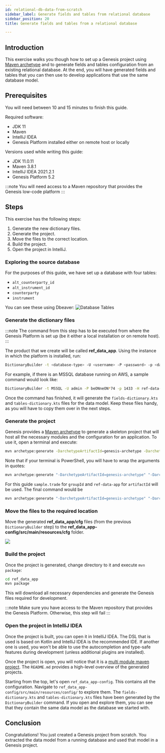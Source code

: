 ```yaml
---
id: relational-db-data-from-scratch
sidebar_label: Generate fields and tables from relational database
sidebar_position: 20
title: Generate fields and tables from a relational database

---
```

## Introduction ##
This exercise walks you though how to set up a Genesis project using [Maven archetype](https://maven.apache.org/guides/introduction/introduction-to-archetypes.html) and to generate fields and tables configuration from an existing relational database. At the end, you will have generated fields and tables that you can then use to develop applications that use the same database model.

## Prerequisites ##

You will need between 10 and 15 minutes to finish this guide.

Required software: 
 - JDK 11
 - Maven
 - IntelliJ IDEA
 - Genesis Platform installed either on remote host or locally

Versions used while writing this guide:
 - JDK 11.0.11
 - Maven 3.8.1
 - IntelliJ IDEA 2021.2.1
 - Genesis Platform 5.2

:::note
You will need access to a Maven repository that provides the Genesis low-code platform
:::

## Steps ##

This exercise has the following steps:
1. Generate the new dictionary files. 
2. Generate the project.
3. Move the files to the correct location.
4. Build the project.
5. Open the project in IntelliJ.

### Exploring the source database ###
For the purposes of this guide, we have set up a database with four tables:
 - `alt_counterparty_id`
 - `alt_instrument_id`
 - `counterparty`
 - `instrument`

You can see these using Dbeaver:
![Database Tables](/img/dbeaver-screenshot.png)

### Generate the dictionary files ###
:::note
The command from this step has to be executed from where the Genesis Platform is set up (be it either a local installation or on remote host).
:::

The product that we create will be called **ref_data_app**. Using the instance in which the platform is installed, run:
```bash
DictionaryBuilder -t <database-type> -U <username> -P <password> -p <database-port> -H <database-host> -d tradingapp --product <product-name> -o <output-directory> -i 200 --tables <comma-separated-table-names>
```
For example, if there is an MSSQL database running on AWS, a sample command would look like:
```bash
DictionaryBuilder -t MSSQL -U admin -P beONneON*74 -p 1433 -H ref-data-rdb.clatr30sknco.eu-west-2.rds.amazonaws.com -d tradingapp --product ref_data_app -o ref_data_app/ -i 200 --tables alt_counterparty_id,alt_instrument_id,counterparty,instrument
```

Once the command has finished, it will generate the `fields-dictionary.kts` and `tables-dictionary.kts` files for the data model. Keep these files handy, as you will have to copy them over in the next steps.

### Generate the project ###
Genesis provides a [Maven archetype](https://maven.apache.org/guides/introduction/introduction-to-archetypes.html) to generate a skeleton project that will host all the necessary modules and the configuration for an application. To use it, open a terminal and execute:
```bash
mvn archetype:generate -DarchetypeArtifactId=genesis-archetype -DarchetypeGroupId=global.genesis -DgroupId=<group_id> -Dversion=1.0.0-SNAPSHOT -DinteractiveMode=true -DarchetypeVersion=5.2.0 -DartifactId=<artifact_id>
```

Note that if your terminal is PowerShell, you will have to wrap the arguments in quotes:
```powershell
mvn archetype:generate "-DarchetypeArtifactId=genesis-archetype" "-DarchetypeGroupId=global.genesis" "-DgroupId=<group_id>" "-Dversion=1.0.0-SNAPSHOT" "-DinteractiveMode=true" "-DarchetypeVersion=5.2.0" "-DartifactId=<artifact_id>"
```

For this guide `sample.trade` for `groupId` and `ref-data-app` for `artifactId` will be used. The final command would be
```powershell
mvn archetype:generate "-DarchetypeArtifactId=genesis-archetype" "-DarchetypeGroupId=global.genesis" "-DgroupId=sample.trade" "-Dversion=1.0.0-SNAPSHOT" "-DinteractiveMode=true" "-DarchetypeVersion=5.2.0" "-DartifactId=ref_data_app"
```

### Move the files to the required location ###

Move the generated **ref_data_app/cfg** files (from the previous `DictionaryBuilder` step) to the **ref_data_app-config/src/main/resources/cfg** folder.

![](/img/copy-generated-script-files-inside-ref_data_app-script-config.png)

### Build the project ###
Once the project is generated, change directory to it and execute `mvn package`:

```bash
cd ref_data_app
mvn package
```

This will download all necessary dependencies and generate the Genesis files required for development.

:::note
Make sure you have access to the Maven repository that provides the Genesis Platform. Otherwise, this step will fail
:::

### Open the project in IntelliJ IDEA ####

Once the project is built, you can open it in IntelliJ IDEA. The DSL that is used is based on Kotlin and IntelliJ IDEA is the recommended IDE. If another one is used, you won't be able to use the autocompletion and type-safe features during development (unless additional plugins are installed).

Once the project is open, you will notice that it is a [multi module maven project](https://maven.apache.org/guides/mini/guide-multiple-modules.html). The `README.md` provides a high-level overview of the generated projects. 

Starting from the top, let's open `ref_data_app-config`. This contains all the configuration. Navigate to `ref_data_app-config/src/main/resources/config/` to explore them. The `fields-dictionary.kts` and `tables-dictionary.kts` files have been generated by the `DictionaryBuilder` command. If you open and explore them, you can see that they contain the same data model as the database we started with.

## Conclusion ##
Congratulations! You just created a Genesis project from scratch. You extracted the data model from a running database and used that model in a Genesis project.